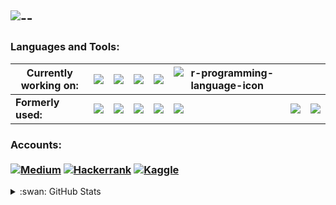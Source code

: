 ![--](https://user-images.githubusercontent.com/89608627/192795891-8e923244-1d66-4715-8aad-00f205072a63.png)
---
### Languages and Tools:

Currently working on:| <img src="https://img.icons8.com/color/45/000000/python--v1.png"/> | <img src="https://img.icons8.com/external-flat-juicy-fish/35/000000/external-sql-coding-and-development-flat-flat-juicy-fish.png"/> | <img src="https://img.icons8.com/color/45/000000/power-bi.png"/> | <img src="https://img.icons8.com/color/45/000000/ms-excel.png"/>| ![r-programming-language-icon](https://user-images.githubusercontent.com/89608627/192764356-88b05abb-1301-4c19-a0d0-e08276389f74.png) | |  |  
--- | --- | --- | --- |--- |--- |--- |--- |
**Formerly used:** | <img src="https://img.icons8.com/color/44/000000/c-sharp-logo.png"/> |<img src="https://img.icons8.com/color/44/000000/c-programming.png"/>| <img src="https://img.icons8.com/color/45/000000/java-coffee-cup-logo--v1.png"/> | <img src="https://img.icons8.com/color/45/000000/javascript--v1.png"/> |<img src="https://img.icons8.com/dusk/45/000000/php-logo.png"/> |<img src="https://img.icons8.com/fluency/40/000000/matlab.png"/> |<img src="https://img.icons8.com/fluency/48/000000/html-5.png"/>  

### Accounts: <br><br>[![Medium](https://img.shields.io/badge/Medium-12100E?style=for-the-badge&logo=medium&logoColor=white)](https://medium.com/@havvanurselamet) [![Hackerrank](https://img.shields.io/badge/-Hackerrank-2EC866?style=for-the-badge&logo=HackerRank&logoColor=white)](https://www.hackerrank.com/hnsdev?hr_r=1) [![Kaggle](https://img.shields.io/badge/Kaggle-035a7d?style=for-the-badge&logo=kaggle&logoColor=white)](https://www.kaggle.com/devhns)

<details>
  <summary>:swan: GitHub Stats</summary>
<br>
  <img align="left" alt="codeSTACKr's GitHub Stats" src="https://github-readme-stats.vercel.app/api?username=devhns&show_icons=true&hide_border=false&title_color=ff652f&icon_color=FFE400&bg_color=09131B&text_color=ffffff&border_color=0c1a25" />
</details>
